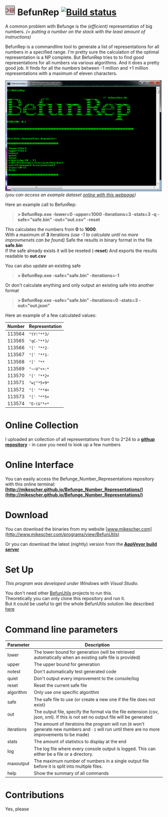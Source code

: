 ![](https://raw.githubusercontent.com/Mikescher/BefunUtils/master/README-FILES/icon_BefunRep.png) BefunRep [![Build status](https://ci.appveyor.com/api/projects/status/1xhmo6m4qpawo5vi/branch/master?svg=true)](https://ci.appveyor.com/project/Mikescher/befunrep/branch/master)
========

A common problem with Befunge is the *(efficient)* representation of big numbers. *(= putting a number on the stack with the least amount of instructions)*

BefunRep is a commandline tool to generate a list of representations for all numbers in a specified range. I'm pretty sure the calculation of the optimal representation is a NP complete. But BefunRep tries to to find good representations for all numbers via various algorithms. And it does a pretty good job. It finds for all the numbers between -1 million and +1 million representations with a maximum of eleven characters.

![](https://raw.githubusercontent.com/Mikescher/BefunUtils/master/README-FILES/BefunRep_Main.png)  
*(you can access an example dataset [online with this webpage](http://mikescher.github.io/Befunge_Number_Representations/))*

Here an example call to BefunRep:

> **\> BefunRep.exe -lower=0 -upper=1000 -iterations=3 -stats=3 -q -safe="safe.bin" -out="out.csv" -reset**

This calculates the numbers from **0** to **1000**.  
With a maximum of  **3** iterations *(use -1 to calculate until no more improvmenets can be found)*
Safe the results in binary format in the file **safe.bin**  
If the safe already exists it will be reseted (-**reset**)
And exports the results readable to **out.csv**  

You can also update an existing safe

> **\> BefunRep.exe -safe="safe.bin" -iterations=-1**

Or don't calculate anything and only output an existing safe into another format

> **\> BefunRep.exe -safe="safe.bin" -iterations=0 -stats=3 -out="out.json"**

Here an example of a few calculated values:

Number | Representation
-------|----------------
113564 | `"tY!"**3/`
113565 | `"qC-"**3/`
113566 | `"[' "**2-`
113567 | `"[' "**1-`
113568 | `"[' "**`
113569 | `"~~U"++:*`
113570 | `"[' "**2+`
113571 | `"wj"*5+9*`
113572 | `"[' "**4+`
113573 | `"[' "**5+`
113574 | `"E~(&"*+*`

Online Collection
=================

I uploaded an collection of all representations from 0 to 2^24 to a **[githup repository](https://github.com/Mikescher/Befunge_Number_Representations)** - in case you need to look up a few numbers

Online Interface
================

You can easily access the Befunge_Number_Representations repository with this online terminal:
**[http://mikescher.github.io/Befunge_Number_Representations/](http://mikescher.github.io/Befunge_Number_Representations/)**

Download
========

You can download the binaries from my website [www.mikescher.com](http://www.mikescher.com/programs/view/BefunUtils)

Or you can download the latest (nightly) version from the **[AppVeyor build server](https://ci.appveyor.com/project/Mikescher/BefunExec/build/artifacts)**

Set Up
======

*This program was developed under Windows with Visual Studio.*

You don't need other [BefunUtils](https://github.com/Mikescher/BefunUtils) projects to run this.  
Theoretically you can only clone this repository and run it.  
But it could be useful to get the whole BefunUtils solution like described [here](https://github.com/Mikescher/BefunUtils/blob/master/README.md)  

Command line parameters
=======================

Parameter   | Description
------------|-------------------------------------------
lower       | The lower bound for generation (will be retrieved automatically when an existing safe file is provided)
upper       | The upper bound for generation
notest      | Don't automatically test generated code
quiet       | Don't output every improvement to the console/log
reset       | Reset the current safe file
algorithm   | Only use one specific algorithm
safe        | The safe file to use (or create a new one if the file does not exist)
out         | The output file, specify the format via the file extension (csv, json, xml). If this is not set no output file will be generated
iterations  | The amount of iteratoins the program will run (`0` won't generate new numbers and `-1` will run until there are no more improvements to be made)
stats       | The amount of statistics to display at the end
log         | The log file where every console output is logged. This can either be a file or a directory.
maxoutput   | The maximum number of numbers in a single output file before it is split into multiple files.
help        | Show the summary of all commands


Contributions
=============

Yes, please
